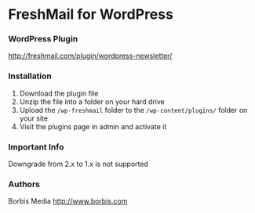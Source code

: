 FreshMail for WordPress
=======================

### WordPress Plugin ###

http://freshmail.com/plugin/wordpress-newsletter/

### Installation

1. Download the plugin file
2. Unzip the file into a folder on your hard drive
3. Upload the `/wp-freshmail` folder to the `/wp-content/plugins/` folder on your site
4. Visit the plugins page in admin and activate it

### Important Info

Downgrade from 2.x to 1.x is not supported

### Authors ###

Borbis Media
http://www.borbis.com